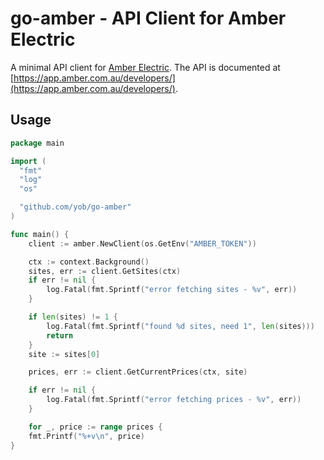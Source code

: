 # go-amber - API Client for Amber Electric

A minimal API client for [Amber Electric](https://www.amber.com.au/). The API is documented at [https://app.amber.com.au/developers/](https://app.amber.com.au/developers/).

## Usage

```go
package main

import (
  "fmt"
  "log"
  "os"

  "github.com/yob/go-amber"
)

func main() {
	client := amber.NewClient(os.GetEnv("AMBER_TOKEN"))

	ctx := context.Background()
	sites, err := client.GetSites(ctx)
	if err != nil {
		log.Fatal(fmt.Sprintf("error fetching sites - %v", err))
	}

	if len(sites) != 1 {
		log.Fatal(fmt.Sprintf("found %d sites, need 1", len(sites)))
		return
	}
	site := sites[0]

	prices, err := client.GetCurrentPrices(ctx, site)

	if err != nil {
		log.Fatal(fmt.Sprintf("error fetching prices - %v", err))
	}

	for _, price := range prices {
    fmt.Printf("%+v\n", price)
}
```
